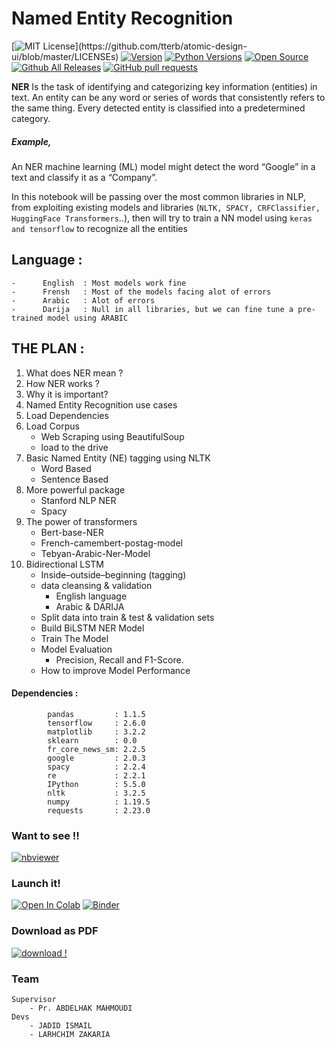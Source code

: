 # Named Entity Recognition 
[![MIT License](https://img.shields.io/apm/l/atomic-design-ui.svg?)](https://github.com/tterb/atomic-design-ui/blob/master/LICENSEs)
[![Version](https://badge.fury.io/gh/tterb%2FHyde.svg)](https://badge.fury.io/gh/tterb%2FHyde)
[![Python Versions](https://img.shields.io/pypi/pyversions/yt2mp3.svg)](https://pypi.python.org/pypi/yt2mp3/)
[![Open Source](https://badges.frapsoft.com/os/v1/open-source.svg?v=103)](https://opensource.org/)
[![Github All Releases](https://img.shields.io/github/downloads/atom/atom/total.svg?style=flat)]()
[![GitHub pull requests](https://img.shields.io/github/issues-pr/cdnjs/cdnjs.svg?style=flat)]()

**NER** Is the task of identifying and categorizing key information (entities) in text. An entity can be any word or series of words that consistently refers to the same thing. Every detected entity is classified into a predetermined category. 

##### Example, 

An NER machine learning (ML) model might detect the word “Google” in a text and classify it as a “Company”.

In this notebook will be passing over the most common libraries in NLP, from exploiting existing models and libraries (`NLTK, SPACY, CRFClassifier, HuggingFace Transformers`..), then will try to train a NN model using `keras and tensorflow` to recognize all the entities 

##  Language :

    -      English  : Most models work fine 
    -      Frensh   : Most of the models facing alot of errors
    -      Arabic   : Alot of errors 
    -      Darija   : Null in all libraries, but we can fine tune a pre-trained model using ARABIC
    
## THE PLAN :


1.   What does NER mean ?
2.   How NER works ?
3.   Why it is important?
3.   Named Entity Recognition use cases
4.   Load Dependencies
5.   Load Corpus
        -   Web Scraping using BeautifulSoup
        -   load to the drive
6.   Basic Named Entity (NE) tagging using NLTK
        -   Word Based
        -   Sentence Based
7.   More powerful package
        -   Stanford NLP NER
        -   Spacy
8.  The power of transformers
      - Bert-base-NER
      - French-camembert-postag-model
      - Tebyan-Arabic-Ner-Model
9.  Bidirectional LSTM 
    -   Inside–outside–beginning (tagging)
    -   data cleansing & validation
        -   English language
        -   Arabic & DARIJA
    -   Split data into train & test & validation sets 
    -   Build BiLSTM NER Model
    -   Train The Model
    -   Model Evaluation
        - Precision, Recall and F1-Score.
    -   How to improve Model Performance
    
#### Dependencies :

            pandas         : 1.1.5
            tensorflow     : 2.6.0
            matplotlib     : 3.2.2
            sklearn        : 0.0
            fr_core_news_sm: 2.2.5
            google         : 2.0.3
            spacy          : 2.2.4
            re             : 2.2.1
            IPython        : 5.5.0
            nltk           : 3.2.5
            numpy          : 1.19.5
            requests       : 2.23.0
            
            
### Want to see !! 

[![nbviewer](https://raw.githubusercontent.com/jupyter/design/master/logos/Badges/nbviewer_badge.svg)](https://nbviewer.jupyter.org/github/ismailyou/named_entity_reco/blob/main/Named_Enitity_Extraction.ipynb)

### Launch it!

[![Open In Colab](https://colab.research.google.com/assets/colab-badge.svg)](https://colab.research.google.com/github/ismailyou/named_entity_reco/blob/main/Named_Enitity_Extraction.ipynb)
[![Binder](https://mybinder.org/badge_logo.svg)](https://mybinder.org/v2/gh/ismailyou/named_entity_reco/main?filepath=Named_Enitity_Extraction)


### Download as PDF

[![download !](https://img.shields.io/badge/Download-here-green)](https://drive.google.com/file/d/1zv4XWed2yxt1KSD5Cxth75Y9OWRWlwOY/view?usp=sharing)

        
### Team
    
    Supervisor    
        - Pr. ABDELHAK MAHMOUDI
    Devs
        - JADID ISMAIL
        - LARHCHIM ZAKARIA

